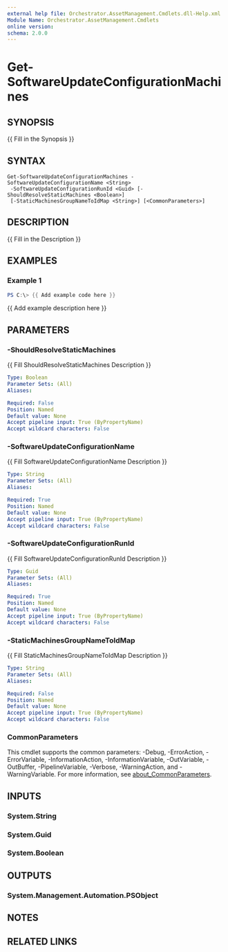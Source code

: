 ```yaml
---
external help file: Orchestrator.AssetManagement.Cmdlets.dll-Help.xml
Module Name: Orchestrator.AssetManagement.Cmdlets
online version:
schema: 2.0.0
---
```


# Get-SoftwareUpdateConfigurationMachines

## SYNOPSIS
{{ Fill in the Synopsis }}

## SYNTAX

```
Get-SoftwareUpdateConfigurationMachines -SoftwareUpdateConfigurationName <String>
 -SoftwareUpdateConfigurationRunId <Guid> [-ShouldResolveStaticMachines <Boolean>]
 [-StaticMachinesGroupNameToIdMap <String>] [<CommonParameters>]
```

## DESCRIPTION
{{ Fill in the Description }}

## EXAMPLES

### Example 1
```powershell
PS C:\> {{ Add example code here }}
```

{{ Add example description here }}

## PARAMETERS

### -ShouldResolveStaticMachines
{{ Fill ShouldResolveStaticMachines Description }}

```yaml
Type: Boolean
Parameter Sets: (All)
Aliases:

Required: False
Position: Named
Default value: None
Accept pipeline input: True (ByPropertyName)
Accept wildcard characters: False
```

### -SoftwareUpdateConfigurationName
{{ Fill SoftwareUpdateConfigurationName Description }}

```yaml
Type: String
Parameter Sets: (All)
Aliases:

Required: True
Position: Named
Default value: None
Accept pipeline input: True (ByPropertyName)
Accept wildcard characters: False
```

### -SoftwareUpdateConfigurationRunId
{{ Fill SoftwareUpdateConfigurationRunId Description }}

```yaml
Type: Guid
Parameter Sets: (All)
Aliases:

Required: True
Position: Named
Default value: None
Accept pipeline input: True (ByPropertyName)
Accept wildcard characters: False
```

### -StaticMachinesGroupNameToIdMap
{{ Fill StaticMachinesGroupNameToIdMap Description }}

```yaml
Type: String
Parameter Sets: (All)
Aliases:

Required: False
Position: Named
Default value: None
Accept pipeline input: True (ByPropertyName)
Accept wildcard characters: False
```

### CommonParameters
This cmdlet supports the common parameters: -Debug, -ErrorAction, -ErrorVariable, -InformationAction, -InformationVariable, -OutVariable, -OutBuffer, -PipelineVariable, -Verbose, -WarningAction, and -WarningVariable. For more information, see [about_CommonParameters](http://go.microsoft.com/fwlink/?LinkID=113216).

## INPUTS

### System.String

### System.Guid

### System.Boolean

## OUTPUTS

### System.Management.Automation.PSObject

## NOTES

## RELATED LINKS

